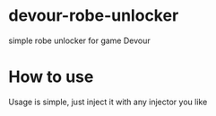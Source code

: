 # devour-robe-unlocker
simple robe unlocker for game Devour
# How to use
Usage is simple, just inject it with any injector you like
